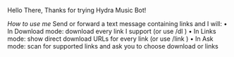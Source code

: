 
Hello There, Thanks for trying Hydra Music Bot!

*How to use me*
Send or forward a text message containing links and I will:
• In Download mode: download every link I support (or use /dl <links>)
• In Links mode: show direct download URLs for every link (or use /link <links>)
• In Ask mode: scan for supported links and ask you to choose download or links
